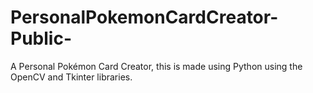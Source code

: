 # PersonalPokemonCardCreator-Public-
A Personal Pokémon Card Creator, this is made using Python using the OpenCV and Tkinter libraries.
